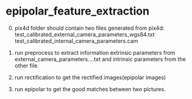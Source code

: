 # epipolar_feature_extraction

0. pix4d folder should contain two files generated from pix4d:
   test_calibrated_external_camera_parameters_wgs84.txt
   test_calibrated_internal_camera_parameters.cam
   
1. run preprocess to extract information extrinsic parameters from external_camera_parameters....txt
   and intrinsic parameters from the other file.

2. run rectification to get the rectified images(epipolar images)

3. run epipolar to get the good matches between two pictures.